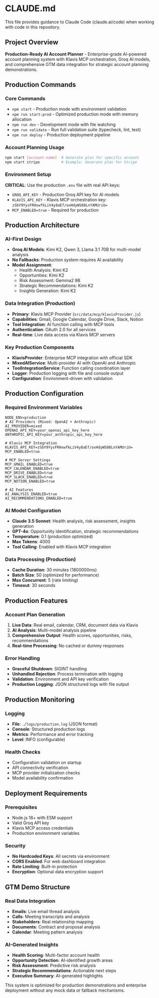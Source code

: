 # CLAUDE.md

This file provides guidance to Claude Code (claude.ai/code) when working with code in this repository.

## Project Overview

**Production-Ready AI Account Planner** - Enterprise-grade AI-powered account planning system with Klavis MCP orchestration, Groq AI models, and comprehensive GTM data integration for strategic account planning demonstrations.

## Production Commands

### Core Commands
- `npm start` - Production mode with environment validation
- `npm run start:prod` - Optimized production mode with memory allocation
- `npm run dev` - Development mode with file watching
- `npm run validate` - Run full validation suite (typecheck, lint, test)
- `npm run deploy` - Production deployment pipeline

### Account Planning Usage
```bash
npm start [account-name]  # Generate plan for specific account
npm start stripe          # Example: Generate plan for Stripe
```

### Environment Setup
**CRITICAL**: Use the production `.env` file with real API keys:
- `GROQ_API_KEY` - Production Groq API key for AI models
- `KLAVIS_API_KEY` - Klavis MCP orchestration key: `zSbY9YysFRHxwfkLiV4y8aEf/oxHdyWS88LnYAMUriU=`
- `MCP_ENABLED=true` - Required for production

## Production Architecture

### AI-First Design
- **Groq AI Models**: Kimi K2, Qwen 3, Llama 3.1 70B for multi-model analysis
- **No Fallbacks**: Production system requires AI availability
- **Model Assignment**:
  - Health Analysis: Kimi K2
  - Opportunities: Kimi K2  
  - Risk Assessment: Gemma2 9B
  - Strategic Recommendations: Kimi K2
  - Insights Generation: Kimi K2

### Data Integration (Production)
- **Primary**: Klavis MCP Provider (`src/data/mcp/klavisProvider.js`)
- **Capabilities**: Gmail, Google Calendar, Google Drive, Slack, Notion
- **Tool Integration**: AI function calling with MCP tools
- **Authentication**: OAuth 2.0 for all services
- **Real-time**: Live data access via Klavis MCP servers

### Key Production Components
- **KlavisProvider**: Enterprise MCP integration with official SDK
- **MixedAIService**: Multi-provider AI with OpenAI and Anthropic
- **ToolIntegrationService**: Function calling coordination layer
- **Logger**: Production logging with file and console output
- **Configuration**: Environment-driven with validation

## Production Configuration

### Required Environment Variables
```env
NODE_ENV=production
# AI Providers (Mixed: OpenAI + Anthropic)
AI_PROVIDER=mixed
OPENAI_API_KEY=your_openai_api_key_here
ANTHROPIC_API_KEY=your_anthropic_api_key_here

# Klavis MCP Integration
KLAVIS_API_KEY=zSbY9YysFRHxwfkLiV4y8aEf/oxHdyWS88LnYAMUriU=
MCP_ENABLED=true

# MCP Server Settings
MCP_GMAIL_ENABLED=true
MCP_CALENDAR_ENABLED=true
MCP_DRIVE_ENABLED=true
MCP_SLACK_ENABLED=true
MCP_NOTION_ENABLED=true

# AI Features
AI_ANALYSIS_ENABLED=true
AI_RECOMMENDATIONS_ENABLED=true
```

### AI Model Configuration
- **Claude 3.5 Sonnet**: Health analysis, risk assessment, insights generation
- **GPT-4o**: Opportunity identification, strategic recommendations
- **Temperature**: 0.1 (production optimized)
- **Max Tokens**: 4000
- **Tool Calling**: Enabled with Klavis MCP integration

### Data Processing (Production)
- **Cache Duration**: 30 minutes (1800000ms)
- **Batch Size**: 50 (optimized for performance)
- **Max Concurrent**: 5 (rate limiting)
- **Timeout**: 30 seconds

## Production Features

### Account Plan Generation
1. **Live Data**: Real email, calendar, CRM, document data via Klavis
2. **AI Analysis**: Multi-model analysis pipeline
3. **Comprehensive Output**: Health scores, opportunities, risks, recommendations
4. **Real-time Processing**: No cached or dummy responses

### Error Handling
- **Graceful Shutdown**: SIGINT handling
- **Unhandled Rejection**: Process termination with logging
- **Validation**: Environment and API key verification
- **Production Logging**: JSON structured logs with file output

## Production Monitoring

### Logging
- **File**: `./logs/production.log` (JSON format)
- **Console**: Structured production logs
- **Metrics**: Performance and error tracking
- **Level**: INFO (configurable)

### Health Checks
- Configuration validation on startup
- API connectivity verification  
- MCP provider initialization checks
- Model availability confirmation

## Deployment Requirements

### Prerequisites
- Node.js 18+ with ESM support
- Valid Groq API key
- Klavis MCP access credentials
- Production environment variables

### Security
- **No Hardcoded Keys**: All secrets via environment
- **CORS Enabled**: For web dashboard integration
- **Rate Limiting**: Built-in protection
- **Encryption**: Optional data encryption support

## GTM Demo Structure

### Real Data Integration
- **Emails**: Live email thread analysis
- **Calls**: Meeting transcripts and analysis  
- **Stakeholders**: Real relationship mapping
- **Documents**: Contract and proposal analysis
- **Calendar**: Meeting pattern analysis

### AI-Generated Insights
- **Health Scoring**: Multi-factor account health
- **Opportunity Detection**: AI-identified growth areas
- **Risk Assessment**: Predictive risk analysis
- **Strategic Recommendations**: Actionable next steps
- **Executive Summary**: AI-generated highlights

This system is optimized for production demonstrations and enterprise deployment without any mock data or fallback mechanisms.